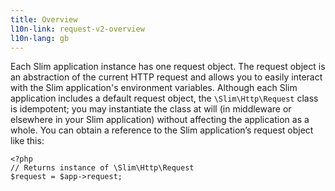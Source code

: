 ```yaml
---
title: Overview
l10n-link: request-v2-overview
l10n-lang: gb
---
```

Each Slim application instance has one request object. The request object is an abstraction of the current
HTTP request and allows you to easily interact with the Slim application's environment variables. Although each
Slim application includes a default request object, the `\Slim\Http\Request` class is idempotent; you may
instantiate the class at will (in middleware or elsewhere in your Slim application) without affecting the application
as a whole. You can obtain a reference to the Slim application’s request object like this:

    <?php
    // Returns instance of \Slim\Http\Request
    $request = $app->request;
